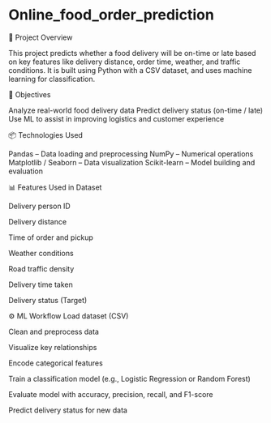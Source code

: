 # Online_food_order_prediction

📌 Project Overview

This project predicts whether a food delivery will be on-time or late based on key features like delivery distance, order time, weather, and traffic conditions. It is built using Python with a CSV dataset, and uses machine learning for classification.

🧠 Objectives

Analyze real-world food delivery data
Predict delivery status (on-time / late)
Use ML to assist in improving logistics and customer experience

📦 Technologies Used

Pandas – Data loading and preprocessing
NumPy – Numerical operations
Matplotlib / Seaborn – Data visualization
Scikit-learn – Model building and evaluation

📊 Features Used in Dataset

Delivery person ID

Delivery distance

Time of order and pickup

Weather conditions

Road traffic density

Delivery time taken

Delivery status (Target)

⚙️ ML Workflow
Load dataset (CSV)

Clean and preprocess data

Visualize key relationships

Encode categorical features

Train a classification model (e.g., Logistic Regression or Random Forest)

Evaluate model with accuracy, precision, recall, and F1-score

Predict delivery status for new data

